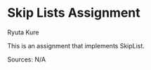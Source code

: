 Skip Lists Assignment
=====================
Ryuta Kure

This is an assignment that implements SkipList. 

Sources:
N/A

